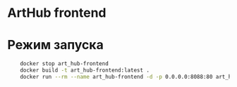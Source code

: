 # ArtHub frontend

# Режим запуска
```bash
    docker stop art_hub-frontend
    docker build -t art_hub-frontend:latest .
    docker run --rm --name art_hub-frontend -d -p 0.0.0.0:8088:80 art_hub-frontend
```

